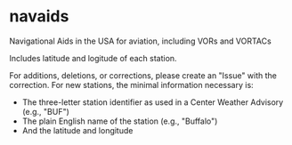 # navaids
Navigational Aids in the USA for aviation, including VORs and VORTACs

Includes latitude and logitude of each station.

For additions, deletions, or corrections, please create an "Issue" with the correction. For new stations, the minimal information necessary is:
- The three-letter station identifier as used in a Center Weather Advisory (e.g., "BUF")
- The plain English name of the station (e.g., "Buffalo")
- And the latitude and longitude
